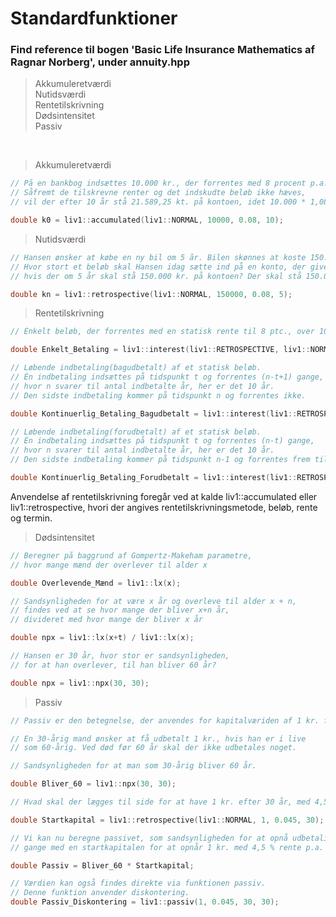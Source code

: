 # Standardfunktioner <br />
### Find reference til bogen 'Basic Life Insurance Mathematics af Ragnar Norberg', under annuity.hpp
> Akkumuleretværdi <br />
> Nutidsværdi <br />
> Rentetilskrivning <br />
> Dødsintensitet <br />
> Passiv <br />
<br />

> Akkumuleretværdi <br />
```c++
// På en bankbog indsættes 10.000 kr., der forrentes med 8 procent p.a. 
// Såfremt de tilskrevne renter og det indskudte beløb ikke hæves, 
// vil der efter 10 år stå 21.589,25 kt. på kontoen, idet 10.000 * 1,08^10 = 21.589,25.

double k0 = liv1::accumulated(liv1::NORMAL, 10000, 0.08, 10);
``` 

> Nutidsværdi <br />
```c++
// Hansen ønsker at købe en ny bil om 5 år. Bilen skønnes at koste 150.000 om 5 år. 
// Hvor stort et beløb skal Hansen idag sætte ind på en konto, der giver 8 pct. p.a., 
// hvis der om 5 år skal stå 150.000 kr. på kontoen? Der skal stå 150.000 * 1,08^(-5) = 102.087,48 kr.

double kn = liv1::retrospective(liv1::NORMAL, 150000, 0.08, 5);
``` 

> Rentetilskrivning <br /> 
```c++
// Ènkelt beløb, der forrentes med en statisk rente til 8 ptc., over 10 år. 

double Enkelt_Betaling = liv1::interest(liv1::RETROSPECTIVE, liv1::NORMAL, 0.08, 10);
```

```c++
// Løbende indbetaling(bagudbetalt) af et statisk beløb. 
// Èn indbetaling indsættes på tidspunkt t og forrentes (n-t+1) gange, 
// hvor n svarer til antal indbetalte år, her er det 10 år.
// Den sidste indbetaling kommer på tidspunkt n og forrentes ikke.

double Kontinuerlig_Betaling_Bagudbetalt = liv1::interest(liv1::RETROSPECTIVE, liv1::AFTERWARD, 0.08, 10);
```

```c++
// Løbende indbetaling(forudbetalt) af et statisk beløb. 
// Èn indbetaling indsættes på tidspunkt t og forrentes (n-t) gange, 
// hvor n svarer til antal indbetalte år, her er det 10 år.
// Den sidste indbetaling kommer på tidspunkt n-1 og forrentes frem til n.

double Kontinuerlig_Betaling_Forudbetalt = liv1::interest(liv1::RETROSPECTIVE, liv1::FORWARD, 0.08, 10);
```

Anvendelse af rentetilskrivning foregår ved at kalde liv1::accumulated eller liv1::retrospective, hvori der angives rentetilskrivningsmetode, beløb, rente og termin.


> Dødsintensitet <br />
```c++
// Beregner på baggrund af Gompertz-Makeham parametre,
// hvor mange mænd der overlever til alder x

double Overlevende_Mænd = liv1::lx(x);

// Sandsynligheden for at være x år og overleve til alder x + n, 
// findes ved at se hvor mange der bliver x+n år, 
// divideret med hvor mange der bliver x år 

double npx = liv1::lx(x+t) / liv1::lx(x);

// Hansen er 30 år, hvor stor er sandsynligheden,
// for at han overlever, til han bliver 60 år?

double npx = liv1::npx(30, 30);
```

> Passiv <br />
```c++
// Passiv er den betegnelse, der anvendes for kapitalværiden af 1 kr. forsikringsydelse

// En 30-årig mand ønsker at få udbetalt 1 kr., hvis han er i live 
// som 60-årig. Ved død før 60 år skal der ikke udbetales noget.

// Sandsynligheden for at man som 30-årig bliver 60 år.

double Bliver_60 = liv1::npx(30, 30);

// Hvad skal der lægges til side for at have 1 kr. efter 30 år, med 4,5 % rente p.a.?

double Startkapital = liv1::retrospective(liv1::NORMAL, 1, 0.045, 30);

// Vi kan nu beregne passivet, som sandsynligheden for at opnå udbetaling
// gange med en startkapitalen for at opnår 1 kr. med 4,5 % rente p.a. i 30 år.

double Passiv = Bliver_60 * Startkapital;

// Værdien kan også findes direkte via funktionen passiv.
// Denne funktion anvender diskontering.
double Passiv_Diskontering = liv1::passiv(1, 0.045, 30, 30);
```

